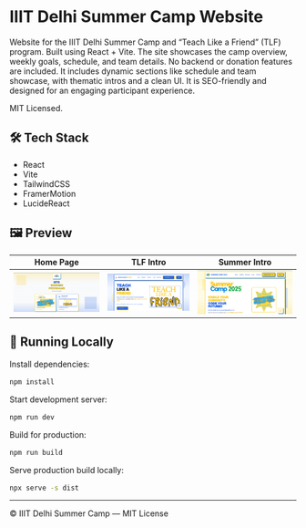 # IIIT Delhi Summer Camp Website

Website for the IIIT Delhi Summer Camp and “Teach Like a Friend” (TLF) program. Built using React + Vite. The site showcases the camp overview, weekly goals, schedule, and team details. No backend or donation features are included.
It includes dynamic sections like schedule and team showcase, with thematic intros and a clean UI. It is SEO-friendly and designed for an engaging participant experience.

MIT Licensed.

## 🛠️ Tech Stack

- React
- Vite
- TailwindCSS
- FramerMotion
- LucideReact

## 🖼️ Preview

| Home Page | TLF Intro | Summer Intro |
|-----------|-----------|---------------|
| ![Home Page](preview/Home%20Page.png) | ![TLF Intro](preview/TLF%20Intro.png) | ![Summer Intro](preview/Summer%20Intro.png) |

## 🚀 Running Locally

Install dependencies:

```bash
npm install
```

Start development server:

```bash
npm run dev
```

Build for production:

```bash
npm run build
```

Serve production build locally:

```bash
npx serve -s dist
```

---
© IIIT Delhi Summer Camp — MIT License
